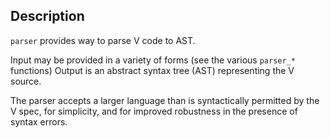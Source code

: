 ## Description

`parser` provides way to parse V code to AST.

Input may be provided in a variety of forms (see the various `parser_*` functions)
Output is an abstract syntax tree (AST) representing the V source.

The parser accepts a larger language than is syntactically permitted by the V spec, 
for simplicity, and for improved robustness in the presence of syntax errors.
